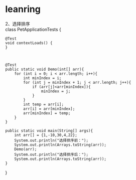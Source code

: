 # leanring
2、选择排序
<br/>
class PetApplicationTests {

    @Test
    void contextLoads() {
    }



    @Test
    public static void Demo(int[] arr){
        for (int i = 0; i < arr.length; i++){
            int minIndex = i;
            for (int j = minIndex + 1; j < arr.length; j++){
                if (arr[j]<arr[minIndex]){
                    minIndex = j;
                }
            }
            int temp = arr[i];
            arr[i] = arr[minIndex];
            arr[minIndex] = temp;
        }
    }

    public static void main(String[] args){
        int arr[] = {1,-10,30,4,22};
        System.out.println("选择排序前：");
        System.out.println(Arrays.toString(arr));
        Demo(arr);
        System.out.println("选择排序后：");
        System.out.println(Arrays.toString(arr));
    }
}

